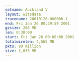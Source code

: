 ```yaml
---
setname: Auckland V
layout: witsdata
tracename: 20010126-000000-1
end: Fri Jan 26 00:29:59 2001
gzsize: 288 MB
len: 0:30:00
start: Fri Jan 26 00:00:00 2001
totalwirelen: 4,565 MB
pkts: 90 million
size: 1,033 MB
---
```

